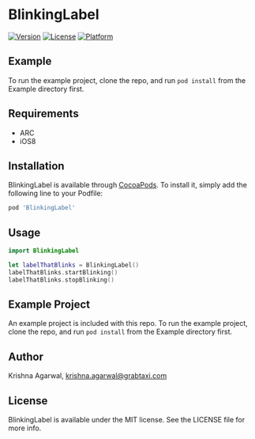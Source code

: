# BlinkingLabel

[![Version](https://img.shields.io/cocoapods/v/BlinkingLabel.svg?style=flat)](https://cocoapods.org/pods/BlinkingLabel)
[![License](https://img.shields.io/cocoapods/l/BlinkingLabel.svg?style=flat)](https://cocoapods.org/pods/BlinkingLabel)
[![Platform](https://img.shields.io/cocoapods/p/BlinkingLabel.svg?style=flat)](https://cocoapods.org/pods/BlinkingLabel)

## Example

To run the example project, clone the repo, and run `pod install` from the Example directory first.

## Requirements
* ARC
* iOS8

## Installation

BlinkingLabel is available through [CocoaPods](https://cocoapods.org). To install
it, simply add the following line to your Podfile:

```ruby
pod 'BlinkingLabel'
```
## Usage

```Swift
import BlinkingLabel

let labelThatBlinks = BlinkingLabel()
labelThatBlinks.startBlinking()
labelThatBlinks.stopBlinking()

```

## Example Project

An example project is included with this repo.  To run the example project, clone the repo, and run `pod install` from the Example directory first.

## Author

Krishna Agarwal, krishna.agarwal@grabtaxi.com

## License

BlinkingLabel is available under the MIT license. See the LICENSE file for more info.
